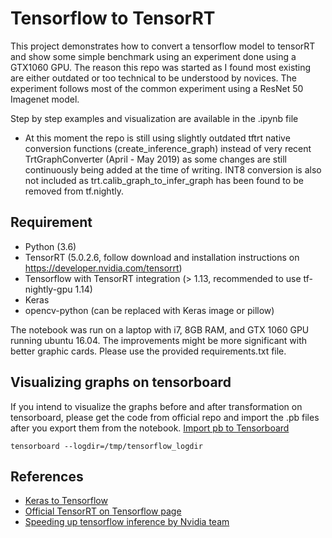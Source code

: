 # Tensorflow to TensorRT 

This project demonstrates how to convert a tensorflow model to tensorRT and show some simple benchmark using an experiment done using a GTX1060 GPU.
The reason this repo was started as I found most existing are either outdated or too technical to be understood by novices. The experiment follows most of the common experiment using a ResNet 50 Imagenet model. 

Step by step examples and visualization are available in the .ipynb file

* At this moment the repo is still using slightly outdated tftrt native conversion functions (create_inference_graph) instead of very recent TrtGraphConverter (April - May 2019) as some changes are still continuously being added at the time of writing. INT8 conversion is also not included as trt.calib_graph_to_infer_graph has been found to be removed from tf.nightly.

## Requirement ##
* Python (3.6)
* TensorRT (5.0.2.6, follow download and installation instructions on https://developer.nvidia.com/tensorrt)
* Tensorflow with TensorRT integration (> 1.13, recommended to use tf-nightly-gpu 1.14)
* Keras
* opencv-python (can be replaced with Keras image or pillow)

The notebook was run on a laptop with i7, 8GB RAM, and GTX 1060 GPU running ubuntu 16.04. The improvements might be more significant with better graphic cards. Please use the provided requirements.txt file. 

## Visualizing graphs on tensorboard ##
If you intend to visualize the graphs before and after transformation on tensorboard, please get the code from official repo and import the .pb files after you export them from the notebook.
[Import pb to Tensorboard](https://github.com/rockchip-linux/tensorflow/blob/master/tensorflow/python/tools/import_pb_to_tensorboard.py)

```
tensorboard --logdir=/tmp/tensorflow_logdir
```

## References ##
* [Keras to Tensorflow](https://github.com/jeng1220/KerasToTensorRT/blob/master/README.md)
* [Official TensorRT on Tensorflow page](https://github.com/tensorflow/models/tree/master/research/tensorrt)
* [Speeding up tensorflow inference by Nvidia team](https://medium.com/tensorflow/speed-up-tensorflow-inference-on-gpus-with-tensorrt-13b49f3db3fa)




